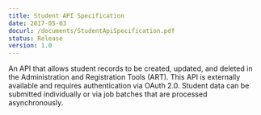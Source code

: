 ```yaml
---
title: Student API Specification
date: 2017-05-03
docurl: /documents/StudentApiSpecification.pdf
status: Release
version: 1.0
---
```

An API that allows student records to be created, updated, and deleted in the Administration and Registration Tools (ART).  This API is externally available and requires authentication via OAuth 2.0.  Student data can be submitted individually or via job batches that are processed asynchronously.
